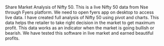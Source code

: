 Share Market Analysis of Nifty 50.
This is a live Nifty 50 data from Nse through Fyers platform.
We need to open fyers app on desktop to access live data.
I have created full analysis of Nifty 50 using pivot and charts.
This data helps the retailer to take right decision in the market to get maximum profit.
This data works as an indicator when the market is going bullish or bearish.
We have tested this software in live market and earned beautiful profits.
